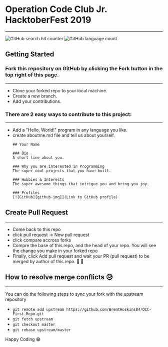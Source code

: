 # Operation Code Club Jr. HacktoberFest 2019

---

![GitHub search hit counter](https://img.shields.io/github/search/ezralazuardy/hacktoberfest/hacktoberfest?color=red&style=flat-square)
![GitHub language count](https://img.shields.io/github/languages/count/ezralazuardy/hacktoberfest?style=flat-square)

## Getting Started

### Fork this repository on GitHub by clicking the Fork button in the top right of this page.

---

-   Clone your forked repo to your local machine.
-   Create a new branch.
-   Add your contributions.

### There are 2 easy ways to contribute to this project:

---

-   Add a "Hello, World!" program in any language you like.
-   create aboutme.md file and tell us about yourself.
    ```
    ## Your Name

    ### Bio
    A short line about you.

    ### Why you are interested in Programming
    The super cool projects that you have built.

    ### Hobbies & Interests
    The super awesome things that intrigue you and bring you joy.

    ### Profiles
    [![GitHub][github-img]](Link to GitHub profile)
    ```

## Create Pull Request

---

-   Come back to this repo
-   click pull request -> New pull request
-   click compare accross forks
-   Compre the base of this repo, and the head of your repo. You will see the change you make in your forked repo
-   Finally, click Add pull request and wait your PR (pull request) to be merged by author of this repo. 🎉 🎉

## How to resolve merge conflicts 😥

---

You can do the following steps to sync your fork with the upstream repository
- `git remote add upstream https://github.com/BrentHoskins84/OCC-First-Repo.git`
- `git fetch upstream`
- `git checkout master`
- `git rebase upstream/master`

Happy Coding 😁
